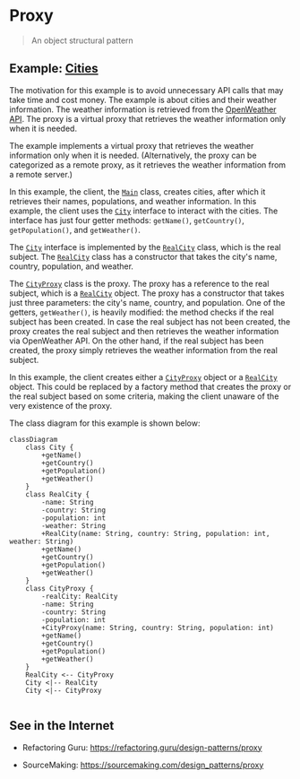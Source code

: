 # Proxy

> An object structural pattern

## Example: [Cities](../../src/main/java/proxy/cities)

The motivation for this example is to avoid unnecessary API calls that may take time and cost money. The example is about cities and their weather information. The weather information is retrieved from the [OpenWeather API](https://openweathermap.org/api). The proxy is a virtual proxy that retrieves the weather information only when it is needed.

The example implements a virtual proxy that retrieves the weather information only when it is needed. (Alternatively, the proxy can be categorized as a remote proxy, as it retrieves the weather information from a remote server.)

In this example, the client, the [`Main`](../../src/main/java/proxy/cities/Main.java) class, creates cities, after which it retrieves their names, populations, and weather information. In this example, the client uses the [`City`](../../src/main/java/proxy/cities/City.java) interface to interact with the cities. The interface has just four getter methods: `getName()`, `getCountry()`, `getPopulation()`, and `getWeather()`.

The [`City`](../../src/main/java/proxy/cities/City.java) interface is implemented by the [`RealCity`](../../src/main/java/proxy/cities/RealCity.java) class, which is the real subject. The [`RealCity`](../../src/main/java/proxy/cities/RealCity.java) class has a constructor that takes the city's name, country, population, and weather.

The [`CityProxy`](../../src/main/java/proxy/cities/CityProxy.java) class is the proxy. The proxy has a reference to the real subject, which is a [`RealCity`](../../src/main/java/proxy/cities/RealCity.java) object. The proxy has a constructor that takes just three parameters: the city's name, country, and population. One of the getters, `getWeather()`, is heavily modified: the method checks if the real subject has been created. In case the real subject has not been created, the proxy creates the real subject and then retrieves the weather information via OpenWeather API. On the other hand, if the real subject has been created, the proxy simply retrieves the weather information from the real subject.

In this example, the client creates either a [`CityProxy`](../../src/main/java/proxy/cities/CityProxy.java) object or a [`RealCity`](../../src/main/java/proxy/cities/RealCity.java) object. This could be replaced by a factory method that creates the proxy or the real subject based on some criteria, making the client unaware of the very existence of the proxy.

The class diagram for this example is shown below:

```mermaid
classDiagram
    class City {
        +getName()
        +getCountry()
        +getPopulation()
        +getWeather()
    }
    class RealCity {
        -name: String
        -country: String
        -population: int
        -weather: String
        +RealCity(name: String, country: String, population: int, weather: String)
        +getName()
        +getCountry()
        +getPopulation()
        +getWeather()
    }
    class CityProxy {
        -realCity: RealCity
        -name: String
        -country: String
        -population: int
        +CityProxy(name: String, country: String, population: int)
        +getName()
        +getCountry()
        +getPopulation()
        +getWeather()
    }
    RealCity <-- CityProxy
    City <|-- RealCity
    City <|-- CityProxy
   
```

## See in the Internet

- Refactoring Guru: https://refactoring.guru/design-patterns/proxy

- SourceMaking: https://sourcemaking.com/design_patterns/proxy






